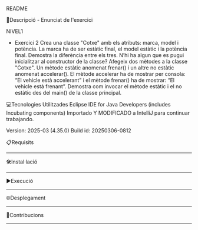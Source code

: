 README

📄Descripció - Enunciat de l'exercici

  NIVEL1
- Exercici 2
Crea una classe "Cotxe" amb els atributs: marca, model i potència. La marca ha de ser estàtic final, el model estàtic i la potència final.
Demostra la diferència entre els tres. N’hi ha algun que es pugui inicialitzar al constructor de la classe?
Afegeix dos mètodes a la classe "Cotxe". Un mètode estàtic anomenat frenar() i un altre no estàtic anomenat accelerar().
 El mètode accelerar ha de mostrar per consola: “El vehicle està accelerant” i el mètode frenar() ha de mostrar: “El vehicle està frenant”. 
Demostra com invocar el mètode estàtic i el no estàtic des del main() de la classe principal.

💻Tecnologies Utilitzades
Eclipse IDE for Java Developers (includes Incubating components)
Importado Y MODIFICADO a IntelliJ para continuar trabajando.

Version: 2025-03 (4.35.0)
Build id: 20250306-0812

📋Requisits
****
🛠️Instal·lació
****
▶️Execució
***
🌐Desplegament
*****
🤝Contribucions
*****
